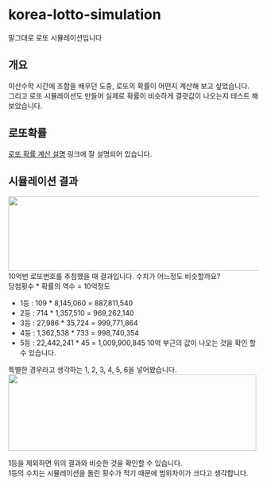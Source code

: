# korea-lotto-simulation
말그대로 로또 시뮬레이션입니다
## 개요
이산수학 시간에 조합을 배우던 도중, 로또의 확률이 어떤지 계산해 보고 싶었습니다. <br>
그리고 로또 시뮬레이션도 만들어 실제로 확률이 비슷하게 결괏값이 나오는지 테스트 해보았습니다.
## 로또확률
[로또 확률 계산 설명](https://blog.naver.com/alwaysneoi/100186063813)
링크에 잘 설명되어 있습니다.
## 시뮬레이션 결과
<img src="https://postfiles.pstatic.net/MjAxODA0MjhfMjUw/MDAxNTI0OTEyODQ0OTU3.3PKEROGbq3xdPhR-JODRUz1wvgHfmuR4C-QZM6dU3Usg.ybQAU3Hd9clv7gK1VB6_6JT-Wz8LxWnq2TurESfGrM0g.PNG.soohan530/image_800208271524912272927.png?type=w773" width="536" height="150"></img><br>
10억번 로또번호를 추첨헀을 때 결과입니다. 수치가 어느정도 비슷할까요? <br>
당첨횟수 * 확률의 역수 = 10억정도 
- 1등 : 109 * 8,145,060 = 887,811,540 
- 2등 : 714 * 1,357,510 = 969,262,140
- 3등 : 27,986 * 35,724 = 999,771,864
- 4등 : 1,362,538 * 733 = 998,740,354
- 5등 : 22,442,241 * 45 = 1,009,900,845
10억 부근의 값이 나오는 것을 확인 할 수 있습니다. 

특별한 경우라고 생각하는 1, 2, 3, 4, 5, 6을 넣어봤습니다.
<img src="https://postfiles.pstatic.net/MjAxODA0MjhfMjk5/MDAxNTI0OTEzOTc2MjI0.18B-3TY2P-oue1R0wzfOwJrV8UFB06OdyjhNt5ZBq0Eg.ZmJwjjcWSMoiWW5EB_vGXKgcqEps3e-ZJ-U-_oNSECwg.PNG.soohan530/image.png?type=w773" width="499" height="154"></img>

1등을 제외하면 위의 결과와 비슷한 것을 확인할 수 있습니다.<br>
1등의 수치는 시뮬레이션을 돌린 횟수가 적기 때문에 범위차이가 크다고 생각합니다.
